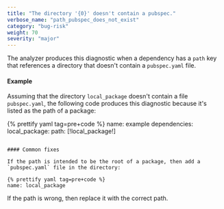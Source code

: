 ```yaml
---
title: "The directory '{0}' doesn't contain a pubspec."
verbose_name: "path_pubspec_does_not_exist"
category: "bug-risk"
weight: 70
severity: "major"
---
```

The analyzer produces this diagnostic when a dependency has a `path` key
that references a directory that doesn't contain a `pubspec.yaml` file.

#### Example

Assuming that the directory `local_package` doesn't contain a file
`pubspec.yaml`, the following code produces this diagnostic because it's
listed as the path of a package:

{% prettify yaml tag=pre+code %}
name: example
dependencies:
  local_package:
    path: [!local_package!]
```

#### Common fixes

If the path is intended to be the root of a package, then add a
`pubspec.yaml` file in the directory:

{% prettify yaml tag=pre+code %}
name: local_package
```

If the path is wrong, then replace it with the correct path.
